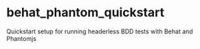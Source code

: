 behat_phantom_quickstart
========================

Quickstart setup for running headerless BDD tests with Behat and Phantomjs
